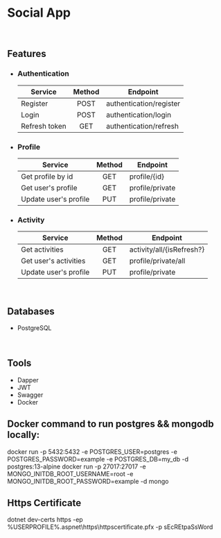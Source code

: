 # Social App

<br>

## Features
* ### Authentication
  | Service               | Method        | Endpoint                  |
  | --------------------- |:-------------:| ------------------------- |
  | Register              | POST          | authentication/register   |
  | Login                 | POST          | authentication/login      |
  | Refresh token         | GET           | authentication/refresh    |
* ### Profile
  | Service               | Method        | Endpoint                  |
  | --------------------- |:-------------:| ------------------------- |
  | Get profile by id     | GET           | profile/{id}              |
  | Get user's profile    | GET           | profile/private           |
  | Update user's profile | PUT           | profile/private           |
* ### Activity
  | Service               | Method        | Endpoint                  |
  | --------------------- |:-------------:| ------------------------- |
  | Get activities        | GET           | activity/all/{isRefresh?} |
  | Get user's activities | GET           | profile/private/all       |
  | Update user's profile | PUT           | profile/private           |

<br>

## Databases
 * PostgreSQL

<br>

## Tools
 * Dapper
 * JWT
 * Swagger
 * Docker

## Docker command to run postgres && mongodb locally:
 docker run -p 5432:5432 -e POSTGRES_USER=postgres -e POSTGRES_PASSWORD=example -e POSTGRES_DB=my_db -d postgres:13-alpine
 docker run -p 27017:27017 -e MONGO_INITDB_ROOT_USERNAME=root -e MONGO_INITDB_ROOT_PASSWORD=example -d mongo

## Https Certificate
 dotnet dev-certs https -ep %USERPROFILE%\.aspnet\https\httpscertificate.pfx -p sEcREtpaSsWord
